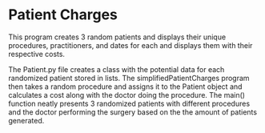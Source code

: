 # Patient Charges
 This program creates 3 random patients and displays their unique procedures, practitioners, and dates for each and displays
 them with their respective costs.

The Patient.py file creates a class with the potential data for each randomized patient stored in lists. The simplifiedPatientCharges program then takes a random procedure and assigns it to
the Patient object and calculates a cost along with the doctor doing the procedure. The main()
function neatly presents 3 randomized patients with different procedures and the doctor performing
the surgery based on the the amount of patients generated. 